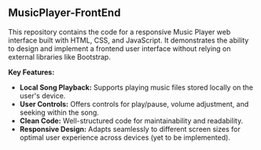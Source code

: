 ## MusicPlayer-FrontEnd

This repository contains the code for a responsive Music Player web interface built with HTML, CSS, and JavaScript. It demonstrates the ability to design and implement a frontend user interface without relying on external libraries like Bootstrap.

**Key Features:**

* **Local Song Playback:** Supports playing music files stored locally on the user's device.
* **User Controls:** Offers controls for play/pause, volume adjustment, and seeking within the song.
* **Clean Code:** Well-structured code for maintainability and readability.
* **Responsive Design:** Adapts seamlessly to different screen sizes for optimal user experience across devices (yet to be implemented).
  



